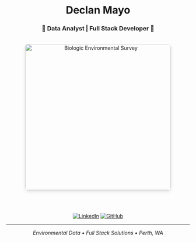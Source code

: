 <div align="center">

# Declan Mayo

### 🌱 Data Analyst | Full Stack Developer 🌱

<br>

<a href="https://biologicenv.com.au" target="_blank">
  <img src="https://distl.com.au/wp-content/uploads/2023/05/651658152295211.631b4c634a31d.jpg" alt="Biologic Environmental Survey" width="400" style="border-radius: 8px; box-shadow: 0 4px 8px rgba(0,0,0,0.1);" />
</a>

<br><br>

[![LinkedIn](https://img.shields.io/badge/LinkedIn-0077B5?style=for-the-badge&logo=linkedin&logoColor=white)](https://www.linkedin.com/in/declan-mayo-233b7a179)
[![GitHub](https://img.shields.io/badge/GitHub-100000?style=for-the-badge&logo=github&logoColor=white)](https://github.com/DMayoBiologic)

---

*Environmental Data • Full Stack Solutions • Perth, WA*

</div>
